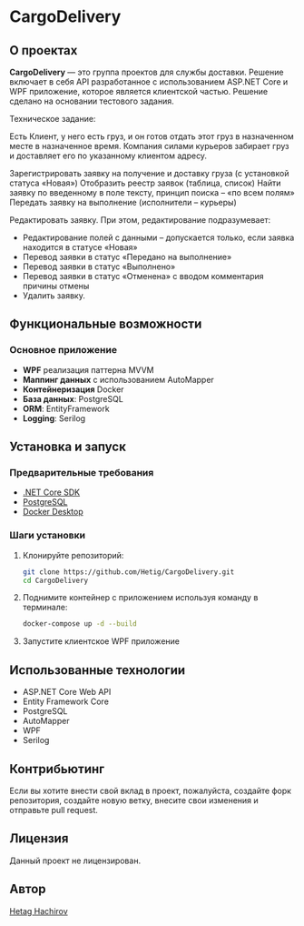 # CargoDelivery

## О проектах

**CargoDelivery** — это группа проектов для службы доставки. Решение включает в себя API разработанное с использованием ASP.NET Core и WPF приложение, которое является клиентской частью. Решение сделано на основании тестового задания.

Техническое задание:

Есть Клиент, у него есть груз, и он готов отдать этот груз в назначенном месте в назначенное время.
Компания силами курьеров забирает груз и доставляет его по указанному клиентом адресу.

Зарегистрировать заявку на получение и доставку груза (с установкой статуса «Новая»)
Отобразить реестр заявок (таблица, список)
Найти заявку по введенному в поле тексту, принцип поиска – «по всем полям»
Передать заявку на выполнение (исполнители – курьеры)

Редактировать заявку. При этом, редактирование подразумевает:
- Редактирование полей с данными – допускается только, если заявка находится в статусе «Новая»
- Перевод заявки в статус «Передано на выполнение»
- Перевод заявки в статус «Выполнено»
- Перевод заявки в статус «Отменена» с вводом комментария причины отмены
- Удалить заявку.

## Функциональные возможности

### Основное приложение

- **WPF** реализация паттерна MVVM
- **Маппинг данных** с использованием AutoMapper
- **Контейнеризация** Docker
- **База данных**: PostgreSQL
- **ORM**: EntityFramework
- **Logging**: Serilog


## Установка и запуск

### Предварительные требования

- [.NET Core SDK](https://dotnet.microsoft.com/download)
- [PostgreSQL](https://www.postgresql.org/download/)
- [Docker Desktop](https://www.docker.com/products/docker-desktop/)

### Шаги установки

1. Клонируйте репозиторий:

    ```bash
    git clone https://github.com/Hetig/CargoDelivery.git
    cd CargoDelivery
    ```

2. Поднимите контейнер с приложением используя команду в терминале:

    ```bash
    docker-compose up -d --build
    ```

4. Запустите клиентское WPF приложение



## Использованные технологии

- ASP.NET Core Web API
- Entity Framework Core
- PostgreSQL
- AutoMapper
- WPF
- Serilog

## Контрибьютинг

Если вы хотите внести свой вклад в проект, пожалуйста, создайте форк репозитория, создайте новую ветку, внесите свои изменения и отправьте pull request.

## Лицензия

Данный проект не лицензирован.

## Автор

[Hetag Hachirov](https://github.com/Hetig)
